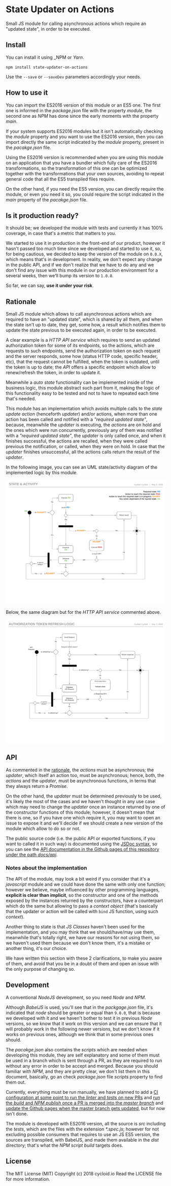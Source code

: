 # State Updater on Actions

Small JS module for calling asynchronous actions which require an "updated state", in order to be executed.

## Install

You can install it using _NPM or _Yarn_.

```
npm install state-updater-on-actions
```

Use the `--save` or `--saveDev` parameters accordingly your needs.

## How to use it

You can import the ES2016 version of this module or an ES5 one. The first one is informed in the _package.json_ file with the property _module_, the second one as _NPM_ has done since the early moments with the property _main_.

If your system supports ES2016 modules but it isn't automatically checking the _module_ property and you want to use the ES2016 version, then you can import directly the same script indicated by the _module_ property, present in the _pacakge.json_ file.

Using the ES2016 version is recommended when you are using this module on an application that you have a bundler which fully care of the ES2016 transformations, so the transformation of this one can be optimized together with the transformations that your own sources, avoiding to repeat general code that all the ES5 transpiled files require.

On the other hand, if you need the ES5 version, you can directly require the module, or even you need it so, you could require the script indicated in the _main_ property of the _pacakge.json_ file.

## Is it production ready?

It should be; we developed the module with tests and currently it has 100% coverage, in case that's a metric that matters to you.

We started to use it in production in the front-end of our product, however it hasn't passed too much time since we developed and started to use it, so, for being cautious, we decided to keep the version of the module on `0.0.X`, which means that's in development. In reality, we don't expect any change in the public API, and if we don't realize that we have to do any and we don't find any issue with this module in our production environment for a several weeks, then we'll bump its version to `1.0.0`.

So far, we can say, **use it under your risk**.

## Rationale

Small JS module which allows to call asynchronous actions which are required to have an "updated state", which is shared by all them, and when the state isn't up to date, they get, some how, a result which notifies them to update the state previous to be executed again, in order to be executed.

A clear example is a _HTTP API service_ which requires to send an updated authorization token for some of its endpoints, so the actions, which are requests to such endpoints, send the authorization token on each request and the server responds, some how (status HTTP code, specific header, etc), that the request cannot be fulfilled, when the token is outdated, until the token is up to date; the _API_ offers a specific endpoint which allow to renew/refresh the token, in order to update it.

Meanwhile a _auto state_ functionality can be implemented inside of the business logic, this module abstract such part from it, making the logic of this functionality easy to be tested and not to have to repeated each time that's needed.

This module has an implementation which avoids multiple calls to the _state update action_ (henceforth _updater_) and/or actions, when more than one action has been called and notified with a _"required updated state"_, because, meanwhile the _updater_ is executing, the _actions_ are on hold and the ones which were run concurrently, previously any of them was notified with a _"required updated state"_, the _updater_ is only called once, and when it finishes successful, the actions are recalled, when they were called previous the notification, or called, when they were on hold. In case that the _updater_ finishes unsuccessful, all the actions calls return the result of the _updater_.

In the following image, you can see an UML state/activity diagram of the implemented logic by this module.

![activity-state-diagram](docs/activity-state-diagram.png)

Below, the same diagram but for the _HTTP API service_ commented above.

![activity-state-diagram-http-service](docs/activity-state-diagram-http-service.png)

## API

As commented in the [rationale](#rationale), the _actions_ must be asynchronous; the _updater_, which itself an action too, must be asynchronous; hence, both, the _actions_ and the _updater_, must be asynchronous functions, in terms that they always return a _Promise_.

On the other hand, the _updater_ must be determined previously to be used, it's likely the most of the cases and we haven't thought in any use case which may need to change the _updater_ once an instance returned by one of the constructor functions of this module; however, it doesn't mean that there is one, so if you have one which require it, you may want to open an issue to expose it and we'll decide if we should create a new version of the module which allow to do so or not.

The public source code (i.e. the public API or exported functions, if you want to called it in such way) is documented using the [JSDoc syntax](http://usejsdoc.org), so you can see the [API documentation in the Github pages of this repository under the path _docs/api_](http://cycloidio.github.io/state-update-on-actions/docs/api).

### Notes about the implementation

The API of the module, may look a bit weird if you consider that it's a _javascript_ module and we could have done the same with only one function; however we believe, maybe influenced by other programming languages, __explicit is clear than implicit__, so the constructor and one of the methods exposed by the instances returned by the constructors, have a counterpart which do the same but allowing to pass a _context object_ (that's basically that the updater or action will be called with `bind` JS function, using such _context_).

Another thing to state is that _JS Classes_ haven't been used for the implementation, and you may think that we should/have/may use them, meanwhile that's totally right, we have our reasons for not using them, so we haven't used them because we don't know them, it's a mistake or another thing, it's our choice.

We have written this section with these 2 clarifications, to make you aware of them, and avoid that you be in a doubt of them and open an issue with the only purpose of changing so.

## Development

A conventional _NodeJS_ development, so you need _Node_ and _NPM_.

Although _BabelJS_ is used, you'll see that in the _packgage.json_ file, it's indicated that _node_ should be greater or equal than `9.0.0`, that is because we developed with it and we haven't bother to test it in previous _Node_ versions, so we know that it work on this version and we can ensure that it will probably work in the following newer versions, but we don't know if it works on previous ones, although we think that in some previous ones should.

The _pacakge.json_ also contains the _scripts_ which are needed when developing this module, they are self explanatory and some of them must be used in a branch which is sent through a PR, as they are required to run without any error in order to be accept and merged. Because you should familiar with _NPM_, and they are pretty clear, we don't list them in this document, basically, go an check _package.json_ file _scripts_ property to find them out.

Currently, everything must be run manually, we have planned to add a [CI configuration at some point to run the _linter_ and _tests_ on new PRs](https://github.com/cycloidio/state-update-on-actions/issues/3) and [run the _build_ and _NPM publish_ once a PR is merged into the _master branch_](https://github.com/cycloidio/state-update-on-actions/issues/5) and [update the Github pages when the master branch gets updated](https://github.com/cycloidio/state-update-on-actions/issues/6), but for now isn't done.

The module is developed with ES2016 version, all the source is _src_ including the _tests_, which are the files with the extension _*.spec.js_; however for not excluding possible consumers that requires to use an JS ES5 version, the sources are transpiled, with BabelJS, and made them available in the _dist_ directory; that's what the _NPM script build_ targets does.

## License

The MIT License (MIT)
Copyright (c) 2018 cycloid.io
Read the LICENSE file for more information.
